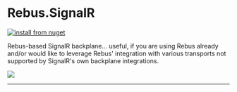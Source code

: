 # Rebus.SignalR

[![install from nuget](https://img.shields.io/nuget/v/Rebus.SignalR.svg?style=flat-square)](https://www.nuget.org/packages/Rebus.SignalR)

Rebus-based SignalR backplane... useful, if you are using Rebus already and/or would like to leverage Rebus' integration with various transports not supported by SignalR's own backplane integrations.

![](https://raw.githubusercontent.com/rebus-org/Rebus/master/artwork/little_rebusbus2_copy-200x200.png)

---


